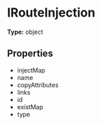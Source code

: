 # IRouteInjection


**Type:** object

## Properties
* injectMap
* name
* copyAttributes
* links
* id
* existMap
* type

